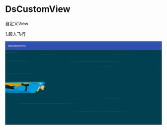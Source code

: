 # DsCustomView
自定义View

1.超人飞行

![image](https://github.com/Eric3023/DsCustomView/blob/master/app/src/main/jdfw.gif?raw=true)
